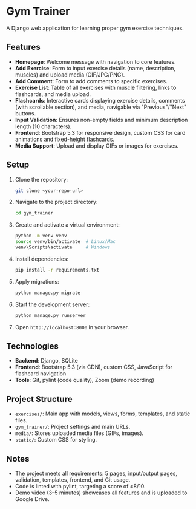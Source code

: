 # Gym Trainer

A Django web application for learning proper gym exercise techniques.

## Features
- **Homepage**: Welcome message with navigation to core features.
- **Add Exercise**: Form to input exercise details (name, description, muscles) and upload media (GIF/JPG/PNG).
- **Add Comment**: Form to add comments to specific exercises.
- **Exercise List**: Table of all exercises with muscle filtering, links to flashcards, and media upload.
- **Flashcards**: Interactive cards displaying exercise details, comments (with scrollable section), and media, navigable via "Previous"/"Next" buttons.
- **Input Validation**: Ensures non-empty fields and minimum description length (10 characters).
- **Frontend**: Bootstrap 5.3 for responsive design, custom CSS for card animations and fixed-height flashcards.
- **Media Support**: Upload and display GIFs or images for exercises.

## Setup
1. Clone the repository:
   ```bash
   git clone <your-repo-url>
   ```
2. Navigate to the project directory:
   ```bash
   cd gym_trainer
   ```
3. Create and activate a virtual environment:
   ```bash
   python -m venv venv
   source venv/bin/activate  # Linux/Mac
   venv\Scripts\activate     # Windows
   ```
4. Install dependencies:
   ```bash
   pip install -r requirements.txt
   ```
5. Apply migrations:
   ```bash
   python manage.py migrate
   ```
6. Start the development server:
   ```bash
   python manage.py runserver
   ```
7. Open `http://localhost:8000` in your browser.

## Technologies
- **Backend**: Django, SQLite
- **Frontend**: Bootstrap 5.3 (via CDN), custom CSS, JavaScript for flashcard navigation
- **Tools**: Git, pylint (code quality), Zoom (demo recording)

## Project Structure
- `exercises/`: Main app with models, views, forms, templates, and static files.
- `gym_trainer/`: Project settings and main URLs.
- `media/`: Stores uploaded media files (GIFs, images).
- `static/`: Custom CSS for styling.

## Notes
- The project meets all requirements: 5 pages, input/output pages, validation, templates, frontend, and Git usage.
- Code is linted with pylint, targeting a score of ≥8/10.
- Demo video (3–5 minutes) showcases all features and is uploaded to Google Drive.